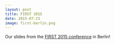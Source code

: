 ```yaml
---
layout: post
title: FIRST 2015
date: 2015-07-23
image: first-berlin.png
---
```

<p>Our slides from the <a href="/s/FIRST2015.pdf">FIRST 2015 conference</a> in Berlin!</p>

